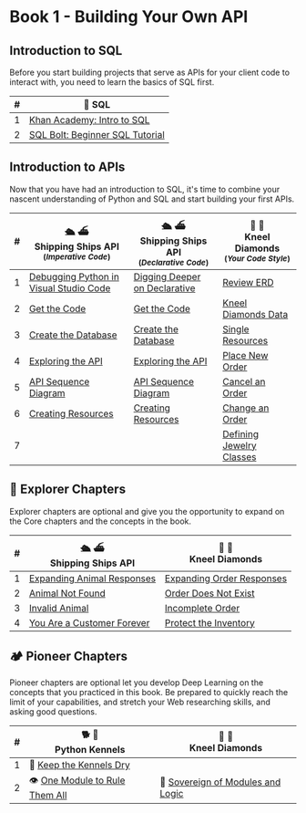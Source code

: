 # Book 1 - Building Your Own API

## Introduction to SQL

Before you start building projects that serve as APIs for your client code to interact with, you need to learn the basics of SQL first.

| # | 🎥 SQL |
|--|--|
| 1 | [Khan Academy: Intro to SQL][1] |
| 2 | [SQL Bolt: Beginner SQL Tutorial][2] |

## Introduction to APIs

Now that you have had an introduction to SQL, it's time to combine your nascent understanding of Python and SQL and start building your first APIs.

| # | 🛳️ ⛴️ <br/> Shipping Ships API <br/><sub>(_Imperative Code_)</sub> | 🛳️ ⛴️ <br/> Shipping Ships API <br/><sub>(_Declarative Code_)</sub> | 💎 💍 <br/> Kneel Diamonds <br/><sub>(_Your Code Style_)</sub> |
|--|--|--|--|
| 1 | [Debugging Python in Visual Studio Code][3] | [Digging Deeper on Declarative][9] | [Review ERD][15] |
| 2 | [Get the Code][4]| [Get the Code][10] | [Kneel Diamonds Data][16] |
| 3 | [Create the Database][5] | [Create the Database][11] | [Single Resources][17] |
| 4 |  [Exploring the API][6] | [Exploring the API][12] | [Place New Order][18] |
| 5 | [API Sequence Diagram][7] | [API Sequence Diagram][13] | [Cancel an Order][19] |
| 6 | [Creating Resources][8] | [Creating Resources][14] | [Change an Order][20] |
| 7 | | | [Defining Jewelry Classes][21] |

## 🧭 Explorer Chapters

Explorer chapters are optional and give you the opportunity to expand on the Core chapters and the concepts in the book.

| # | 🛳️ ⛴️ <br/> Shipping Ships API | 💎 💍 <br/> Kneel Diamonds |
|--|--|--|
| 1 | [Expanding Animal Responses][19] | [Expanding Order Responses][20] |
| 2 | [Animal Not Found][21] | [Order Does Not Exist][22] |
| 3 | [Invalid Animal][25] | [Incomplete Order][26] |
| 4 | [You Are a Customer Forever][27] | [Protect the Inventory][28] |


## 🏕 Pioneer Chapters

Pioneer chapters are optional let you develop Deep Learning on the concepts that you practiced in this book. Be prepared to quickly reach the limit of your capabilities, and stretch your Web researching skills, and asking good questions.

| # | 🐕 🐩 <br/> Python Kennels | 💎 💍  <br/> Kneel Diamonds |
|--|--|--|
| 1 | 🌵 [Keep the Kennels Dry][23] |  |
| 2 | 👁 [One Module to Rule Them All][24] | 👑 [Sovereign of Modules and Logic][29] |

[1]:    https://www.khanacademy.org/computing/computer-programming/sql
[2]:	https://sqlbolt.com/
[3]:	./chapters/DEBUGGING_PYTHON.md
[4]:	./chapters/SS_API_IMPERATIVE_CLONE.md
[5]:	./chapters/SS_API_IMPERATIVE_DATABASE.md
[6]:	./chapters/SS_API_IMPERATIVE_INTRO.md
[7]:	./chapters/SS_API_IMPERATIVE_SEQUENCE.md
[8]:	./chapters/SS_API_IMPERATIVE_POST.md
[9]:	./chapters/SS_API_DECLARATIVE_INTRO.md
[10]:	./chapters/SS_API_DECLARATIVE_CLONE.md
[11]:	./chapters/SS_API_DECLARATIVE_DATABASE.md
[12]:	./chapters/SS_API_DECLARATIVE_EXPLORE.md
[13]:	./chapters/SS_API_DECLARATIVE_SEQUENCE.md
[14]:	./chapters/SS_API_DECLARATIVE_POST.md
[15]:	./chapters/KD_CREATE_ORDER.md
[16]:	./chapters/KD_CANCEL_ORDER.md
[17]:	./chapters/KD_UPDATE_ORDER.md
[18]:	./chapters/KD_CLASSES.md
[19]:	./chapters/PK_EC_EXPAND_ANIMAL.md
[20]:	./chapters/KD_EC_EXPAND_ORDER.md
[21]:	./chapters/PK_EC_404.md
[22]:	./chapters/KD_EC_404.md
[23]:	./chapters/PK_PC_DRY.md
[24]:	./chapters/PK_PC_SAURON.md
[25]:	./chapters/PK_EC_400.md
[26]:	./chapters/KD_EC_400.md
[27]:	./chapters/PK_EC_405.md
[28]:	./chapters/KD_EC_405.md
[29]:	./chapters/KD_PC_KING_OF_MODULES.md
